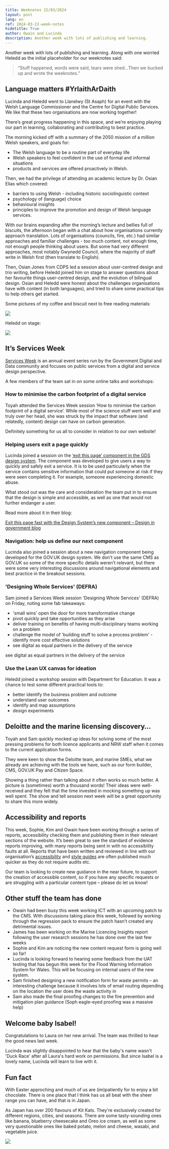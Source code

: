 ```yaml
---
title: Weeknotes 22/03/2024
layout: post
lang: en
ref: 2024-03-22-week-notes
hidetitle: True
author: Owain and Lucinda
description: Another week with lots of publishing and learning.
---
```


Another week with lots of publishing and learning. Along with one worried Heledd as the initial placeholder for our weeknotes said:

>“Stuff happened, words were said, tears were shed…Then we bucked up and wrote the weeknotes.”

## Language matters #YrIaithArDaith

Lucinda and Heledd went to Llanelwy (St Asaph) for an event with the Welsh Language Commissioner and the Centre for Digital Public Services. We like that these two organisations are now working together! 


There’s great progress happening in this space, and we’re enjoying playing our part in learning, collaborating and contributing to best practice.

The morning kicked off with a summary of the 2050 mission of a million Welsh speakers, and goals for:
+ The Welsh language to be a routine part of everyday life
+ Welsh speakers to feel confident in the use of formal and informal situations
+ products and services are offered proactively in Welsh.

Then, we had the privilege of attending an academic lecture by Dr. Osian Elias which covered:
+ barriers to using Welsh - including historic sociolinguistic context
+ psychology of (language) choice
+ behavioural insights
+ principles to improve the promotion and design of Welsh language services.

With our brains expanding after the morning’s lecture and bellies full of biscuits, the afternoon began with a chat about how organisations currently approach translation. Lots of organisations (councils, fire, etc.) had similar approaches and familiar challenges - too much content, not enough time, not enough people thinking about users. But some had very different approaches, most notably Gwynedd Council, where the majority of staff write in Welsh first (then translate to English). 

Then, Osian Jones from CDPS led a session about user-centred design and trio writing, before Heledd joined him on stage to answer questions about her favourite things user-centred design, and the evolution of bilingual design. Osian and Heledd were honest about the challenges organisations have with content (in both languages), and tried to share some practical tips to help others get started. 

Some pictures of my coffee and biscuit next to free reading materials:

![](https://github.com/nrw-digital/week-notes/blob/4961cf56436a44d1eda9cc3885d123e7c6156b34/images/coffee%20and%20biscuit%20next%20to%20free%20reading%20materials.png?raw=true) 

Heledd on stage:

![](https://github.com/nrw-digital/week-notes/blob/d91a9eb81f0da89deb3d6af60f1bb39a73ccf153/images/Heledd%20on%20stage.jpg?raw=true) 

## It’s Services Week
[Services Week](https://services.blog.gov.uk/2024/02/01/showcase-your-work-at-services-week-2024/) is an annual event series run by the Government Digital and Data community and focuses on public services from a digital and service design perspective.

A few members of the team sat in on some online talks and workshops:

### How to minimise the carbon footprint of a digital service

Toyah attended the Services Week session ‘How to minimise the carbon footprint of a digital service’. While most of the science stuff went well and truly over her head, she was struck by the impact that software (and relatedly, content) design can have on carbon generation. 

Definitely something for us all to consider in relation to our own website! 

### Helping users exit a page quickly
Lucinda joined a session on the [‘exit this page’ component in the GDS design system](https://design-system.service.gov.uk/components/exit-this-page/). The component was developed to give users a way to quickly and safely exit a service. It is to be used particularly when the service contains sensitive information that could put someone at risk if they were seen completing it. For example, someone experiencing domestic abuse.

What stood out was the care and consideration the team put in to ensure that the design is simple and accessible, as well as one that would not further endanger a user.

Read more about it in their blog:

[Exit this page fast with the Design System’s new component – Design in government blog](https://designnotes.blog.gov.uk/2023/08/14/exit-this-page-fast-with-the-design-systems-new-component/)

### Navigation: help us define our next component
Lucinda also joined a session about a new navigation component being developed for the GOV.UK design system. We don’t use the same CMS as GOV.UK so some of the more specific details weren’t relevant, but there were some very interesting discussions around navigational elements and best practice in the breakout sessions.

### 'Designing Whole Services' (DEFRA)
Sam joined a Services Week session 'Designing Whole Services' (DEFRA) on Friday, noting some fab takeaways:
+ 'small wins' open the door for more transformative change
+ pivot quickly and take opportunities as they arise
+ deliver training on benefits of having multi-disciplinary teams working on a problem 
+ challenge the model of 'building stuff to solve a process problem' - identify more cost effective solutions
+ see digital as equal partners in the delivery of the service

see digital as equal partners in the delivery of the service

### Use the Lean UX canvas for ideation

Heledd joined a workshop session with Department for Education. It was a chance to test some different practical tools to:

+ better identify the business problem and outcome
+ understand user outcomes
+ identify and map assumptions
+ design experiments 

## Deloitte and the marine licensing discovery…
Toyah and Sam quickly mocked up ideas for solving some of the most pressing problems for both licence applicants and NRW staff when it comes to the current application forms. 

They were keen to show the Deloitte team, and marine SMEs, what we already are achieving with the tools we have, such as our form builder, CMS, GOV.UK Pay and Citizen Space. 

Showing a thing rather than talking about it often works so much better. A picture is (sometimes) worth a thousand words! Their ideas were well-received and they felt that the time invested in mocking something up was well spent. The show and tell session next week will be a great opportunity to share this more widely. 

## Accessibility and reports

This week, Sophie, Kim and Owain have been working through a series of reports, accessibility checking them and publishing them in their relevant sections of the website. It’s been great to see the standard of evidence reports improving, with many reports being sent in with no accessibility faults at all. Reports that have been written and reviewed in line with our organisation’s [accessibility](https://naturalresources.wales/footer-links/writing-accessible-documents/?lang=en) and [style guides](https://naturalresources.wales/footer-links/a-z-style-guide/?lang=en) are often published much quicker as they do not require audits etc.

Our team is looking to create new guidance in the near future, to support the creation of accessible content, so if you have any specific requests or are struggling with a particular content type – please do let us know!

## Other stuff the team has done
+ Owain had been busy this week working ICT with an upcoming patch to the CMS. With discussions taking place this week, followed by working through the regression pack to ensure the patch hasn’t created any detrimental issues.
+ James has been working on the Marine Licencing Insights report following the user research sessions he has done over the last few weeks
+ Sophie and Kim are noticing the new content request form is going well so far!
+ Lucinda is looking forward to hearing some feedback from the UAT testing that has begun this week for the Flood Warning Information System for Wales. This will be focusing on internal users of the new system.
+ Sam finished designing a new notification form for waste permits – an interesting challenge because it involves lots of email routing depending on the location the user does the waste activity in
+ Sam also made the final proofing changes to the fire prevention and mitigation plan guidance (Soph eagle-eyed proofing was a massive help)

## Welcome baby Isabel!
Congratulations to Laura on her new arrival. The team was thrilled to hear the good news last week.

Lucinda was slightly disappointed to hear that the baby's name wasn't 'Duck Race' after all Laura's hard work on permissions. But since Isabel is a lovely name, Lucinda will learn to live with it.

## Fun fact

With Easter approching and much of us are (im)patiently for to enjoy a bit chocolate. There is one place that I think has us all beat with the sheer range you can have, and that is in Japan. 

As Japan has over 200 flavours of Kit Kats. They're exclusively created for different regions, cities, and seasons. There are some tasty-sounding ones like banana, blueberry cheesecake and Oreo ice cream, as well as some very questionable ones like baked potato, melon and cheese, wasabi, and vegetable juice.

![](https://github.com/nrw-digital/week-notes/blob/217d24d181643a0c0b5c9934952ff7d776526fe6/images/kit%20kat%20boxes.jpg?raw=true) 
